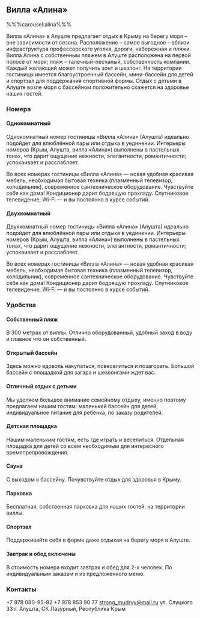## Вилла «Алина»

%%%carousel:alina%%%

Вилла «Алина» в Алуште предлагает отдых в Крыму на берегу моря – вне зависимости от сезона. Расположение – самое выгодное – вблизи инфраструктура профессорского уголка, дороги, набережная и пляжи. Вилла Алина с собственным пляжем в Алуште расположена на первой полосе от моря; пляж – галечный-песчаный, собственность компании. Каждый желающий может получить зонт и шезлонг. На территории гостиницы имеется благоустроенный бассейн, мини-бассейн для детей и спортзал для поддержания спортивной формы. Отдых с детьми в Алуште возле моря с бассейном положительно скажется на здоровье наших гостей.

### Номера

#### Однокомнатный
Однокомнатный номер гостиницы «Вилла «Алина» (Алушта) идеально подойдет для влюблённой пары или отдыха в уединении. Интерьеры номеров (Крым, Алушта, вилла «Алина») выполнены в пастельных тонах, что дарит ощущение нежности, элегантности, романтичности; успокаивает и расслабляет.

Во всех номерах гостиницы «Вилла «Алина» — новая удобная красивая мебель, необходимая бытовая техника (плазменный телевизор, холодильник), современное сантехническое оборудование. Чувствуйте себя как дома! Кондиционер дарит бодрящую прохладу. Спутниковое телевидение, Wi-Fi — и вы постоянно в курсе событий.

#### Двухкомнатный
Двухкомнатный номер гостиницы «Вилла «Алина» (Алушта) идеально подойдет для влюблённой пары или отдыха в уединении. Интерьеры номеров (Крым, Алушта, вилла «Алина») выполнены в пастельных тонах, что дарит ощущение нежности, элегантности, романтичности; успокаивает и расслабляет.

Во всех номерах гостиницы «Вилла «Алина» — новая удобная красивая мебель, необходимая бытовая техника (плазменный телевизор, холодильник), современное сантехническое оборудование. Чувствуйте себя как дома! Кондиционер дарит бодрящую прохладу. Спутниковое телевидение, Wi-Fi — и вы постоянно в курсе событий.

### Удобства
#### Собственный пляж
В 300 метрах от виллы. Отлично оборудованный, удобный заход в воду и главное что он собственный.

#### Открытый бассейн
Здесь можно вдоволь накупаться, повеселиться и позагорать. Большой бассейн с площадкой для загара и шезлонгами ждет вас.

#### Отличный отдых с детьми
Мы уделяем большое внимание семейному отдыху, именно поэтому предлагаем нашим гостям: маленький бассейн для детей, индивидуальное питание для ребенка, по заказу родителей.

#### Детская площадка
Нашим маленьким гостям, есть где играть и веселиться. Отдельная площадка для детей со всем необходимым для интересного времяпрепровождения.

#### Сауна
С выходом к бассейну. Почувствуйте отдых для здоровья в Крыму.

#### Парковка
Бесплатная, собственная парковка для наших гостей, на территории виллы.

#### Спортзал
Поддерживайте себя в форме даже отдыхая на берегу моря в Алуште.

#### Завтрак и обед включены
В стоимость номера входит завтрак и обед для 2-х человек. По индивидуальным заказам и из предложенного меню.

### Контакты
+7 978 080-95-82
+7 978 853 90 77
strong_mudryy@mail.ru
ул. Слуцкого 33 г. Алушта, СК Лазурный, Республика Крым
